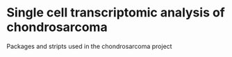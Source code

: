 # Single cell transcriptomic analysis of chondrosarcoma
Packages and stripts used in the chondrosarcoma project
